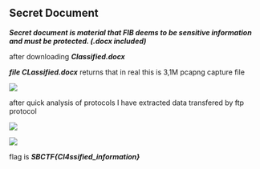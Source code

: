 
## Secret Document

***Secret document is material that FIB deems to be sensitive information and must be protected. (.docx included)***

after downloading ***Classified.docx***

***file CLassified.docx*** returns that in real this is 3,1M pcapng capture file 

 ![](https://i.ibb.co/thcwXNN/Secret-Document1.png)


after quick analysis of protocols I have extracted data transfered by ftp protocol

 ![](https://i.ibb.co/wpfp00w/Secretdocument2.png)


 ![](https://i.ibb.co/GdY697R/Secret-DOcument3.png)

flag is ***SBCTF{Cl4ssified_information}***
